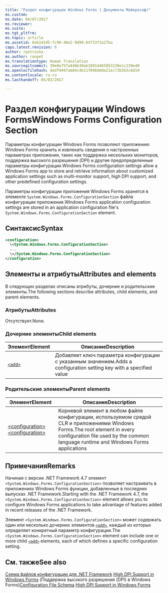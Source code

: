 ```yaml
---
title: "Раздел конфигурации Windows Forms | Документы Майкрософт"
ms.custom: 
ms.date: 04/07/2017
ms.reviewer: 
ms.suite: 
ms.tgt_pltfrm: 
ms.topic: article
ms.assetid: 6eb142d5-fc98-40e2-9d90-84733f2a27ba
caps.latest.revision: 6
author: rpetrusha
ms.author: ronpet
ms.translationtype: Human Translation
ms.sourcegitcommit: 39e8e757a446b30ab18914465853138e1c239e40
ms.openlocfilehash: dedf9497a684c4b11f84b60de21ec73b563c6d19
ms.contentlocale: ru-ru
ms.lasthandoff: 05/03/2017

---
```

# <a name="windows-forms-configuration-section"></a><span data-ttu-id="ef284-102">Раздел конфигурации Windows Forms</span><span class="sxs-lookup"><span data-stu-id="ef284-102">Windows Forms Configuration Section</span></span>
<span data-ttu-id="ef284-103">Параметры конфигурации Windows Forms позволяют приложению Windows Forms хранить и извлекать сведения о настроенных параметрах приложения, таких как поддержка нескольких мониторов, поддержка высокого разрешения (DPI) и другие предопределенные параметры конфигурации.</span><span class="sxs-lookup"><span data-stu-id="ef284-103">Windows Forms configuration settings allow a Windows Forms app to store and retrieve information about customized application settings such as multi-monitor support, high DPI support, and other predefined configuration settings.</span></span>

<span data-ttu-id="ef284-104">Параметры конфигурации приложения Windows Forms хранятся в элементе `System.Windows.Forms.ConfigurationSection` файла конфигурации приложения.</span><span class="sxs-lookup"><span data-stu-id="ef284-104">Windows Forms application configuration settings are stored in an application configuration file's `System.Windows.Forms.ConfigurationSection` element.</span></span>

## <a name="syntax"></a><span data-ttu-id="ef284-105">Синтаксис</span><span class="sxs-lookup"><span data-stu-id="ef284-105">Syntax</span></span>

```xml
<configuration>
  \<System.Windows.Forms.ConfigurationSection>
  ...
  \</System.Windows.Forms.ConfigurationSection>
</configuration>
```

## <a name="attributes-and-elements"></a><span data-ttu-id="ef284-106">Элементы и атрибуты</span><span class="sxs-lookup"><span data-stu-id="ef284-106">Attributes and elements</span></span>

<span data-ttu-id="ef284-107">В следующих разделах описаны атрибуты, дочерние и родительские элементы.</span><span class="sxs-lookup"><span data-stu-id="ef284-107">The following sections describe attributes, child elements, and parent elements.</span></span>

### <a name="attributes"></a><span data-ttu-id="ef284-108">Атрибуты</span><span class="sxs-lookup"><span data-stu-id="ef284-108">Attributes</span></span>

<span data-ttu-id="ef284-109">Отсутствует.</span><span class="sxs-lookup"><span data-stu-id="ef284-109">None.</span></span>

### <a name="child-elements"></a><span data-ttu-id="ef284-110">Дочерние элементы</span><span class="sxs-lookup"><span data-stu-id="ef284-110">Child elements</span></span>

<span data-ttu-id="ef284-111">Элемент</span><span class="sxs-lookup"><span data-stu-id="ef284-111">Element</span></span>  |<span data-ttu-id="ef284-112">Описание</span><span class="sxs-lookup"><span data-stu-id="ef284-112">Description</span></span> |
---------|---------|
[`<add>`](../../../../../docs/framework/configure-apps/file-schema/winforms/windows-forms-add-configuration-element.md) | <span data-ttu-id="ef284-113">Добавляет ключ параметра конфигурации с указанным значением.</span><span class="sxs-lookup"><span data-stu-id="ef284-113">Adds a configuration setting key with a specified value</span></span> |

### <a name="parent-elements"></a><span data-ttu-id="ef284-114">Родительские элементы</span><span class="sxs-lookup"><span data-stu-id="ef284-114">Parent elements</span></span>

<span data-ttu-id="ef284-115">Элемент</span><span class="sxs-lookup"><span data-stu-id="ef284-115">Element</span></span>  |<span data-ttu-id="ef284-116">Описание</span><span class="sxs-lookup"><span data-stu-id="ef284-116">Description</span></span> |
---------|---------|
[<span data-ttu-id="ef284-117">\<configuration></span><span class="sxs-lookup"><span data-stu-id="ef284-117">\<configuration></span></span>](../configuration-element.md) | <span data-ttu-id="ef284-118">Корневой элемент в любом файле конфигурации, используемом средой CLR и приложениями Windows Forms.</span><span class="sxs-lookup"><span data-stu-id="ef284-118">The root element in every configuration file used by the common language runtime and Windows Forms applications</span></span> |

## <a name="remarks"></a><span data-ttu-id="ef284-119">Примечания</span><span class="sxs-lookup"><span data-stu-id="ef284-119">Remarks</span></span>

<span data-ttu-id="ef284-120">Начиная с версии .NET Framework 4.7 элемент `<System.Windows.Forms.ConfigurationSection>` позволяет настраивать в приложениях Windows Forms функции, добавленные в последних выпусках .NET Framework.</span><span class="sxs-lookup"><span data-stu-id="ef284-120">Starting with the .NET Framework 4.7, the `<System.Windows.Forms.ConfigurationSection>` element allows you to configure Windows Forms applications to take advantage of features added in recent releases of the .NET Framework.</span></span> 

<span data-ttu-id="ef284-121">Элемент `<System.Windows.Forms.ConfigurationSection>` может содержать один или несколько дочерних элементов [`<add>`](../../../../../docs/framework/configure-apps/file-schema/winforms/windows-forms-add-configuration-element.md), каждый из которых определяет конкретный параметр конфигурации.</span><span class="sxs-lookup"><span data-stu-id="ef284-121">The `<System.Windows.Forms.ConfigurationSection>` element can include one or more child [`<add>`](../../../../../docs/framework/configure-apps/file-schema/winforms/windows-forms-add-configuration-element.md) elements, each of which defines a specific configuration setting.</span></span>

## <a name="see-also"></a><span data-ttu-id="ef284-122">См. также</span><span class="sxs-lookup"><span data-stu-id="ef284-122">See also</span></span>

<span data-ttu-id="ef284-123">[Схема файлов конфигурации для .NET Framework](../index.md)
[High DPI Support in Windows Forms](../../../../../docs/framework/winforms/high-dpi-support-in-windows-forms.md) (Поддержка высокого разрешения (DPI) в Windows Forms)</span><span class="sxs-lookup"><span data-stu-id="ef284-123">[Configuration File Schema](../index.md)
[High DPI Support in Windows Forms](../../../../../docs/framework/winforms/high-dpi-support-in-windows-forms.md)</span></span>

